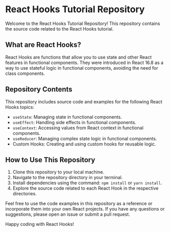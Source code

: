 # React Hooks Tutorial Repository

Welcome to the React Hooks Tutorial Repository! This repository contains the source code related to the React Hooks tutorial.

## What are React Hooks?

React Hooks are functions that allow you to use state and other React features in functional components. They were introduced in React 16.8 as a way to use stateful logic in functional components, avoiding the need for class components.

## Repository Contents

This repository includes source code and examples for the following React Hooks topics:

- `useState`: Managing state in functional components.
- `useEffect`: Handling side effects in functional components.
- `useContext`: Accessing values from React context in functional components.
- `useReducer`: Managing complex state logic in functional components.
- Custom Hooks: Creating and using custom hooks for reusable logic.

## How to Use This Repository

1. Clone this repository to your local machine.
2. Navigate to the repository directory in your terminal.
3. Install dependencies using the command: `npm install` or `yarn install`.
4. Explore the source code related to each React Hook in the respective directories.

Feel free to use the code examples in this repository as a reference or incorporate them into your own React projects. If you have any questions or suggestions, please open an issue or submit a pull request.

Happy coding with React Hooks!
